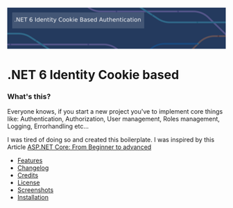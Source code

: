  ![image](Documentation/Screenshots/netBanner.png)

# .NET 6 Identity Cookie based

### What's this?

Everyone knows, if you start a new project you've to implement core things like: Authentication, Authorization, User management, Roles management, Logging, Errorhandling etc...

I was tired of doing so and created this boilerplate. I was inspired by this Article [ASP.NET Core: From Beginner to advanced](https://burakneis.com/asp-net-core-identity/)

* [Features](Documentation/FEATURES.md)
* [Changelog](Documentation/CHANGELOG.md)
* [Credits](Documentation/CREDITS.md)
* [License](Documentation/LICENSE.md)
* [Screenshots](Documentation/SCREENSHOTS.md)
* [Installation](Documentation/INSTALL.md)




